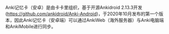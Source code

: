 Anki记忆卡（安卓）是由卡卡里组织，基于开源Ankidroid 2.13.3开发(https://github.com/ankidroid/Anki-Android)，于2020年10月发布的第一个版本，因此Anki记忆卡（安卓端）可以通过AnkiWeb（海外服务器）与Anki电脑端和AnkiMobile进行同步。

